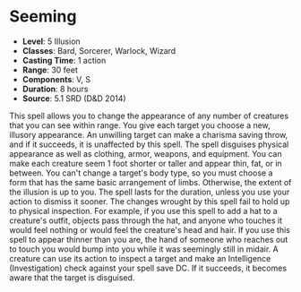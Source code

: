 # Seeming

- **Level**: 5 Illusion
- **Classes**: Bard, Sorcerer, Warlock, Wizard
- **Casting Time**: 1 action
- **Range**: 30 feet
- **Components**: V, S
- **Duration**: 8 hours
- **Source**: 5.1 SRD (D&D 2014)

This spell allows you to change the appearance of any number of creatures that you can see within range. You give each target you choose a new, illusory appearance. An unwilling target can make a charisma saving throw, and if it succeeds, it is unaffected by this spell. The spell disguises physical appearance as well as clothing, armor, weapons, and equipment. You can make each creature seem 1 foot shorter or taller and appear thin, fat, or in between. You can't change a target's body type, so you must choose a form that has the same basic arrangement of limbs. Otherwise, the extent of the illusion is up to you. The spell lasts for the duration, unless you use your action to dismiss it sooner. The changes wrought by this spell fail to hold up to physical inspection. For example, if you use this spell to add a hat to a creature's outfit, objects pass through the hat, and anyone who touches it would feel nothing or would feel the creature's head and hair. If you use this spell to appear thinner than you are, the hand of someone who reaches out to touch you would bump into you while it was seemingly still in midair. A creature can use its action to inspect a target and make an Intelligence (Investigation) check against your spell save DC. If it succeeds, it becomes aware that the target is disguised.

